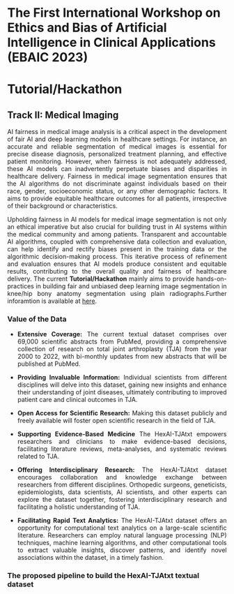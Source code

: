 # The First International Workshop on Ethics and Bias of Artificial Intelligence in Clinical Applications (EBAIC 2023) 
# Tutorial/Hackathon

## Track II: Medical Imaging 
<p align="justify">AI fairness in medical image analysis is a critical aspect in the development of fair AI and deep learning models in healthcare settings. For instance, an accurate and reliable segmentation of medical images is essential for precise disease diagnosis, personalized treatment planning, and effective patient monitoring. However, when fairness is not adequately addressed, these AI models can inadvertently perpetuate biases and disparities in healthcare delivery. Fairness in medical image segmentation ensures that the AI algorithms do not discriminate against individuals based on their race, gender, socioeconomic status, or any other demographic factors. It aims to provide equitable healthcare outcomes for all patients, irrespective of their background or characteristics.</p>

<p align="justify">Upholding fairness in AI models for medical image segmentation is not only an ethical imperative but also crucial for building trust in AI systems within the medical community and among patients. Transparent and accountable AI algorithms, coupled with comprehensive data collection and evaluation, can help identify and rectify biases present in the training data or the algorithmic decision-making process. This iterative process of refinement and evaluation ensures that AI models produce consistent and equitable results, contributing to the overall quality and fairness of healthcare delivery. The current <strong>Tutorial/Hackathon</strong> mainly aims to provide hands-on-practices in building fair and unbiased deep learning image segmentation in knee/hip bony anatomy segmentation using plain radiographs.Further inforamtion is available at <a href="https://ieeeichi.github.io/ICHI2023/workshops.html" target="_blank">here</a>.</p>

### Value of the Data
+ <p align="justify"><strong>Extensive Coverage:</strong> The current textual dataset comprises over 69,000 scientific abstracts from PubMed, providing a comprehensive collection of research on total joint arthroplasty (TJA) from the year 2000 to 2022, with bi-monthly updates from new abstracts that will be published at PubMed.</p>
+ <p align="justify"><strong>Providing Invaluable Information:</strong> Individual scientists from different disciplines will delve into this dataset, gaining new insights and enhance their understanding of joint diseases, ultimately contributing to improved patient care and clinical outcomes in TJA. </p>
+ <p align="justify"><strong>Open Access for Scientific Research:</strong> Making this dataset publicly and freely available will foster open scientific research in the field of TJA.</p>
+ <p align="justify"><strong>Supporting Evidence-Based Medicine</strong> The HexAI-TJAtxt empowers researchers and clinicians to make evidence-based decisions, facilitating literature reviews, meta-analyses, and systematic reviews related to TJA. </p>
+ <p align="justify"><strong>Offering Interdisciplinary Research:</strong> The HexAI-TJAtxt dataset encourages collaboration and knowledge exchange between researchers from different disciplines. Orthopedic surgeons, geneticists, epidemiologists, data scientists, AI scientists, and other experts can explore the dataset together, fostering interdisciplinary research and facilitating a holistic understanding of TJA. </p>
+ <p align="justify"><strong>Facilitating Rapid Text Analytics:</strong> The HexAI-TJAtxt dataset offers an opportunity for computational text analytics on a large-scale scientific literature. Researchers can employ natural language processing (NLP) techniques, machine learning algorithms, and other computational tools to extract valuable insights, discover patterns, and identify novel associations within the dataset, in a timely fashion. </p>

### The proposed pipeline to build the HexAI-TJAtxt textual dataset
